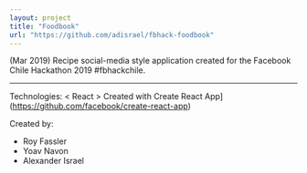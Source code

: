 ```yaml
---
layout: project
title: "Foodbook"
url: "https://github.com/adisrael/fbhack-foodbook"
---
```


(Mar 2019) Recipe social-media style application created for the Facebook Chile Hackathon 2019 #fbhackchile.

---

Technologies:
< React > Created with Create React App](https://github.com/facebook/create-react-app)

Created by:
- Roy Fassler
- Yoav Navon
- Alexander Israel

